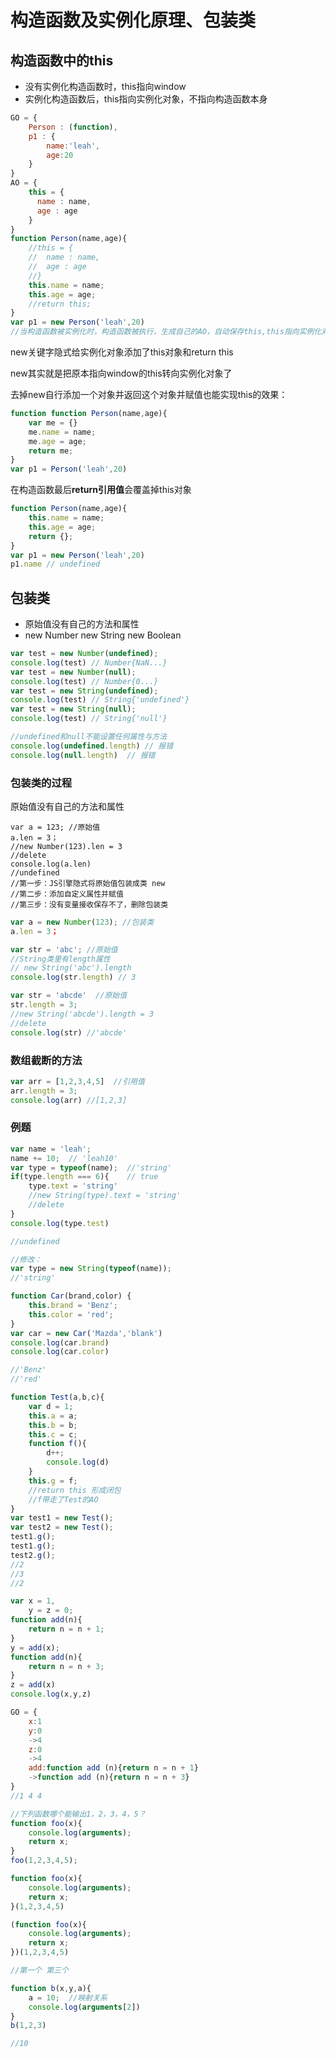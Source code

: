 # 构造函数及实例化原理、包装类

## 构造函数中的this

- 没有实例化构造函数时，this指向window
- 实例化构造函数后，this指向实例化对象，不指向构造函数本身 

```js
GO = {
    Person : (function),
    p1 : {
        name:'leah',
        age:20
    }
}
AO = {
    this = {
      name : name,
      age : age
	}
}
function Person(name,age){
    //this = {
    //  name : name,
    //  age : age
	//}
	this.name = name;
	this.age = age;
    //return this;
}
var p1 = new Person('leah',20)
//当构造函数被实例化时，构造函数被执行，生成自己的AO，自动保存this,this指向实例化对象，所以通过p1.name能够访问到属性值
```

new关键字隐式给实例化对象添加了this对象和return this

new其实就是把原本指向window的this转向实例化对象了

去掉new自行添加一个对象并返回这个对象并赋值也能实现this的效果：

```js
function function Person(name,age){
    var me = {}
	me.name = name;
	me.age = age;
    return me;
}
var p1 = Person('leah',20)
```

在构造函数最后**return引用值**会覆盖掉this对象

```js
function Person(name,age){
	this.name = name;
	this.age = age;
    return {};
}
var p1 = new Person('leah',20)
p1.name // undefined
```

## 包装类

- 原始值没有自己的方法和属性 
- new Number new String new Boolean

```js
var test = new Number(undefined);
console.log(test) // Number{NaN...}
var test = new Number(null);
console.log(test) // Number{0...}
var test = new String(undefined);
console.log(test) // String{'undefined'}
var test = new String(null);
console.log(test) // String{'null'}

//undefined和null不能设置任何属性与方法
console.log(undefined.length) // 报错
console.log(null.length)  // 报错
```

### 包装类的过程

原始值没有自己的方法和属性 

```JS
var a = 123; //原始值
a.len = 3；
//new Number(123).len = 3
//delete 
console.log(a.len)
//undefined
//第一步：JS引擎隐式将原始值包装成类 new
//第二步：添加自定义属性并赋值
//第三步：没有变量接收保存不了，删除包装类
```

```js
var a = new Number(123); //包装类
a.len = 3；
```

```js
var str = 'abc'; //原始值
//String类里有length属性
// new String('abc').length
console.log(str.length) // 3
```

```js
var str = 'abcde'  //原始值
str.length = 3;
//new String('abcde').length = 3
//delete
console.log(str) //'abcde'
```

### 数组截断的方法

```js
var arr = [1,2,3,4,5]  //引用值
arr.length = 3;
console.log(arr) //[1,2,3]
```

### 例题

```js
var name = 'leah';
name += 10;  // 'leah10'
var type = typeof(name);  //'string'
if(type.length === 6){    // true
    type.text = 'string'  
    //new String(type).text = 'string' 
    //delete
}  
console.log(type.test)

//undefined

//修改：
var type = new String(typeof(name)); 
//'string' 
```

```js
function Car(brand,color) {
    this.brand = 'Benz';
    this.color = 'red';
}
var car = new Car('Mazda','blank')
console.log(car.brand)
console.log(car.color)

//'Benz'
//'red'
```

```js
function Test(a,b,c){
	var d = 1;
	this.a = a;
	this.b = b;
	this.c = c;
	function f(){
		d++;
		console.log(d)
	}
	this.g = f;
    //return this 形成闭包
    //f带走了Test的AO
}
var test1 = new Test();
var test2 = new Test();
test1.g();
test1.g();
test2.g();
//2
//3
//2
```

```js
var x = 1,
	y = z = 0;
function add(n){
	return n = n + 1;
}
y = add(x);
function add(n){
	return n = n + 3;
}
z = add(x)
console.log(x,y,z)

GO = {
    x:1
    y:0
    ->4
    z:0
    ->4
    add:function add (n){return n = n + 1}
	->function add (n){return n = n + 3}
}
//1 4 4
```

```js
//下列函数哪个能输出1，2，3，4，5？
function foo(x){
	console.log(arguments);
	return x;
}
foo(1,2,3,4,5);

function foo(x){
	console.log(arguments);
	return x;
}(1,2,3,4,5)

(function foo(x){
	console.log(arguments);
	return x;
})(1,2,3,4,5)

//第一个 第三个
```

```js
function b(x,y,a){
	a = 10;  //映射关系
	console.log(arguments[2])
}
b(1,2,3)

//10
```

   